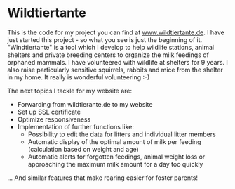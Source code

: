 # Wildtiertante

This is the code for my project you can find at www.wildtiertante.de. I have just started this project - so what you see is just the beginning of it.
"Windtiertante" is a tool which I develop to help wildlife stations, animal shelters and private breeding centers to organize the milk feedings of orphaned mammals.
I have volunteered with wildlife at shelters for 9 years. I also raise particularly sensitive squirrels, rabbits and mice from the shelter in my home.
It really is wonderful volunteering :-)


The next topics I tackle for my website are:

- Forwarding from wildtierante.de to my website
- Set up SSL certificate
- Optimize responsiveness
- Implementation of further functions like:
  - Possibility to edit the data for litters and individual litter members
  - Automatic display of the optimal amount of milk per feeding (calculation based on weight and age)
  - Automatic alerts for forgotten feedings, animal weight loss or approaching the maximum milk amount for a day too quickly

... And similar features that make rearing easier for foster parents!
